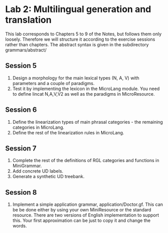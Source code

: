 # Lab 2: Multilingual generation and translation

This lab corresponds to Chapters 5 to 9 of the Notes, but follows them only loosely.
Therefore we will structure it according to the exercise sessions
rather than chapters.
The abstract syntax is given in the subdirectory grammars/abstract/

## Session 5

1. Design a morphology for the main lexical types (N, A, V) with parameters and a couple of paradigms.
2. Test it by implementing the lexicon in the MicroLang module. You need to define lincat N,A,V,V2 as well as the paradigms in MicroResource.

## Session 6

1. Define the linearization types of main phrasal categories - the remaining categories in MicroLang.
2. Define the rest of the linearization rules in MicroLang.

## Session 7

1. Complete the rest of the definitions of RGL categories and functions in MiniGrammar.
2. Add concrete UD labels.
3. Generate a synthetic UD treebank.


## Session 8

1. Implement a simple application grammar, application/Doctor.gf.
This can be be done either by using your own MiniResource or the standard resource.
There are two versions of English implementation to support this.
Your first approximation can be just to copy it and change the words.



